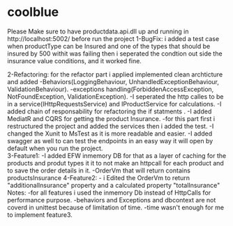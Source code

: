 # coolblue
Please Make sure to have productdata.api.dll up and running in http://localhost:5002/ before run the project
1-BugFix:
   i added a test case when productType can be Insured and
   one of the types that should be insured by 500 withit was failing then i seperated the condtion
   out side the insurance value conditions, and it worked fine. 

2-Refactoring:
   for the refactor part i applied implemented clean archticture and added 
	-Behaviors(LoggingBehaviour, UnhandledExceptionBehaviour, ValidationBehaviour).
	-exceptions handling(ForbiddenAccessException, NotFoundException, ValidationException).
	-I seperated the http calles to be in a service(IHttpRequestsService) 
		and IProductService for calculations.
	-I added chain of responsability for refactoring the if statments .
	-I added MediatR and CQRS for getting the product Insurance. 
	-for this part first i restructured the project and added the services
		then i added the test.
	-I changed the Xunit to MsTest as it is more readable and easier. 
	-I added swagger as well to can test the endpoints in an easy way 
		it will open by default when you run the project.   
3-Feature1:
	-I added EFW inmemory DB for that as a layer of caching for the products 
		and produt types it it  to not make an httpcall for each product
	    and to save the order details in it.
	-OrderVm that will return contains productsInsurance
4-Feature2:
		- i Edited the OrderVm to return "additionalInsurance" property 
			and a calculated property "totalInsurance"
Notes: 
	-for all features i used the inmemory Db instead of HttpCalls
		for performance purpose.
	-behaviors  and Exceptions and dbcontext are not coverd in unittest because of limitation of time.
	-time wasn't enough for me to implement feature3.
